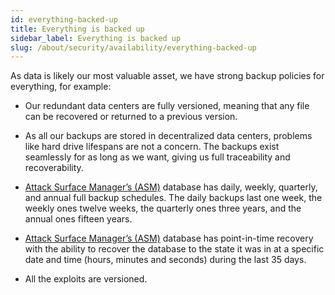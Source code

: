 ```yaml
---
id: everything-backed-up
title: Everything is backed up
sidebar_label: Everything is backed up
slug: /about/security/availability/everything-backed-up
---
```


As data is likely our most valuable asset,
we have strong backup policies for everything,
for example:

- Our redundant data centers are fully versioned,
  meaning that any file can be recovered
  or returned to a previous version.

- As all our backups are stored
  in decentralized data centers,
  problems like hard drive lifespans
  are not a concern.
  The backups exist seamlessly
  for as long as we want,
  giving us full traceability
  and recoverability.

- [Attack Surface Manager’s (ASM)](https://app.fluidattacks.com/)
  database has daily, weekly, quarterly,
  and annual full backup schedules.
  The daily backups last one week,
  the weekly ones twelve weeks,
  the quarterly ones three years,
  and the annual ones fifteen years.

- [Attack Surface Manager’s (ASM)](https://app.fluidattacks.com/)
  database has point-in-time recovery
  with the ability to recover the database
  to the state it was in at a specific date and time
  (hours, minutes and seconds)
  during the last 35 days.

- All the exploits are versioned.
